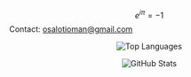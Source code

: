 $$e^{i\pi} = -1$$
Contact: osalotioman@gmail.com
<!--
[![Osalotioman's github stats](https://github-readme-stats.vercel.app/api?username=Osalotioman&show_icons=true&theme=cobalt)](https://github.com/Osalotioman/github-readme-stats)


![](https://visitor-badge.laobi.icu/badge?page_id=Osalotioman.readme)
-->

<!-- -->
<p align="center">
  <img src="https://github-readme-stats.vercel.app/api/top-langs?username=Osalotioman&show_icons=true&locale=en&layout=compact&theme=white" alt="Top Languages" />
</p>

<p align="center">
  <img src="https://github-readme-stats.vercel.app/api?username=Osalotioman&show_icons=true&locale=en&theme=white" alt="GitHub Stats" />
</p>
<!-- -->
